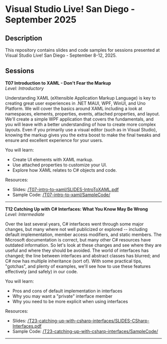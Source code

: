 # Visual Studio Live! San Diego - September 2025  

## Description  
This repository contains slides and code samples for sessions presented at Visual Studio Live! San Diego - September 8-12, 2025.  

## Sessions  

**T07 Introduction to XAML - Don't Fear the Markup**  
*Level: Introductory*  

Understanding XAML (eXtensible Application Markup Language) is key to creating great user experiences in .NET MAUI, WPF, WinUI, and Uno Platform. We will cover the basics around XAML including a look at namespaces, elements, properties, events, attached properties, and layout. We'll create a simple WPF application that covers the fundamentals, and you will leave with a better understanding of how to create more complex layouts. Even if you primarily use a visual editor (such as in Visual Studio), knowing the markup gives you the extra boost to make the final tweaks and ensure and excellent experience for your users.  

You will learn:

* Create UI elements with XAML markup.  
* Use attached properties to customize your UI.  
* Explore how XAML relates to C# objects and code.  

Resources:  
* Slides: [/T07-intro-to-xaml/SLIDES-IntroToXAML.pdf](./T07-intro-to-xaml/SLIDES-IntroToXAML.pdf)
* Sample Code: [/T07-intro-to-xaml/SampleCode/](./T07-intro-to-xaml/SampleCode/)

---

**T12 Catching Up with C# Interfaces: What You Know May Be Wrong**  
*Level: Intermediate*  

Over the last several years, C# interfaces went through some major changes, but many where not well publicized or explored -- including default implementation, member access modifiers, and static members. The Microsoft documentation is correct, but many other C# resources have outdated information. So let's look at these changes and see where they are useful and where they should be avoided. The world of interfaces has changed; the line between interfaces and abstract classes has blurred; and C# now has multiple inheritance (sort of). With some practical tips, "gotchas", and plenty of examples, we'll see how to use these features effectively (and safely) in our code.

You will learn:

* Pros and cons of default implementation in interfaces  
* Why you may want a "private" interface member  
* Why you need to be more explicit when using interfaces  

Resources:  
* Slides: [/T23-catching-up-with-csharp-interfaces/SLIDES-CSharp-Interfaces.pdf](./T23-catching-up-with-csharp-interfaces/SLIDES-CSharp-Interfaces.pdf)
* Sample Code: [/T23-catching-up-with-csharp-interfaces/SampleCode/](./T23-catching-up-with-csharp-interfaces/SampleCode/)

---
